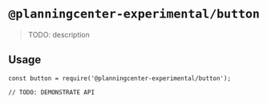 # `@planningcenter-experimental/button`

> TODO: description

## Usage

```
const button = require('@planningcenter-experimental/button');

// TODO: DEMONSTRATE API
```
